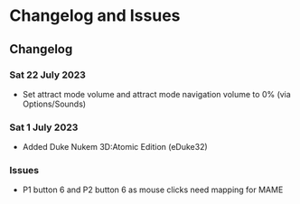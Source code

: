 # Changelog and Issues

## Changelog

### Sat 22 July 2023

* Set attract mode volume and attract mode navigation volume to 0% (via Options/Sounds)

### Sat 1 July 2023

* Added Duke Nukem 3D:Atomic Edition (eDuke32)

### Issues

* P1 button 6 and P2 button 6 as mouse clicks need mapping for MAME

